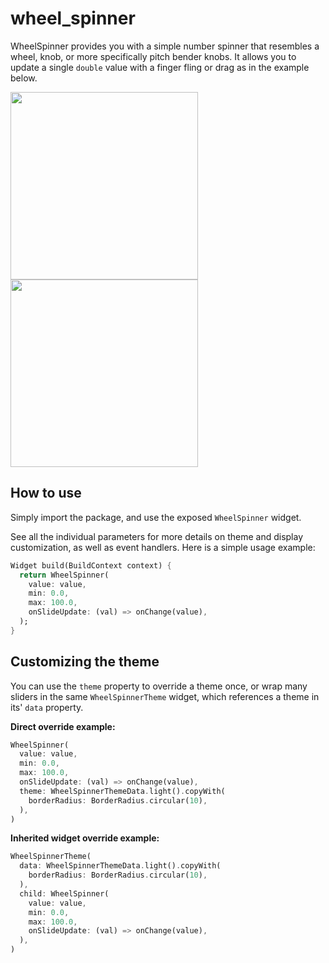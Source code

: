 # wheel_spinner

WheelSpinner provides you with a simple number spinner that resembles a wheel, knob, or more
specifically pitch bender knobs. It allows you to update a single `double` value with a finger fling
or drag as in the example below.

<img src="https://casraf.blog/assets/images/wheel-spinner-tutorial/scr04.gif" width="300px" />
<img src="https://casraf.blog/assets/images/wheel-spinner-tutorial/scr05.gif" width="300px" />

## How to use

Simply import the package, and use the exposed `WheelSpinner` widget.

See all the individual parameters for more details on theme and display customization, as well as
event handlers. Here is a simple usage example:

```dart
Widget build(BuildContext context) {
  return WheelSpinner(
    value: value,
    min: 0.0,
    max: 100.0,
    onSlideUpdate: (val) => onChange(value),
  );
}
```

## Customizing the theme

You can use the `theme` property to override a theme once, or wrap many sliders in the same
`WheelSpinnerTheme` widget, which references a theme in its' `data` property.

**Direct override example:**

```dart
WheelSpinner(
  value: value,
  min: 0.0,
  max: 100.0,
  onSlideUpdate: (val) => onChange(value),
  theme: WheelSpinnerThemeData.light().copyWith(
    borderRadius: BorderRadius.circular(10),
  ),
)
```

**Inherited widget override example:**

```dart
WheelSpinnerTheme(
  data: WheelSpinnerThemeData.light().copyWith(
    borderRadius: BorderRadius.circular(10),
  ),
  child: WheelSpinner(
    value: value,
    min: 0.0,
    max: 100.0,
    onSlideUpdate: (val) => onChange(value),
  ),
)
```

